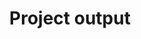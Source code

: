 ---
lang-ref: project output
layout: compose
klass: project output
title: Project output
description: 

background: /assets/images/placeholders/PLANTENTUIN_KID_Foto_Martin_Corlazzoli.jpg
imageLicense: Photo by Martin Corlazzoli
height: 60vh
composition: 
  - type: heroImage
  - type: media
    data: examples.doedat
---